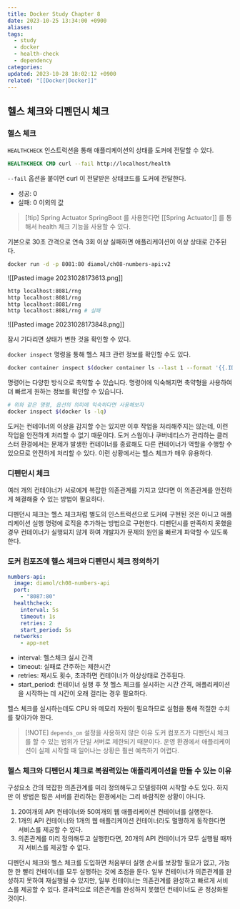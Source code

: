 ```yaml
---
title: Docker Study Chapter 8
date: 2023-10-25 13:34:00 +0900
aliases: 
tags:
  - study
  - docker
  - health-check
  - dependency
categories: 
updated: 2023-10-28 18:02:12 +0900
related: "[[Docker|Docker]]"
---
```


## 헬스 체크와 디펜던시 체크

### 헬스 체크

`HEALTHCHECK` 인스트럭션을 통해 애플리케이션의 상태를 도커에 전달할 수 있다.

```dockerfile
HEALTHCHECK CMD curl --fail http://localhost/health
```

`--fail` 옵션을 붙이면 curl 이 전달받은 상태코드를 도커에 전달한다.

- 성공: 0
- 실패: 0 이외의 값

> [!tip] Spring Actuator
> SpringBoot 를 사용한다면 [[Spring Actuator]] 를 통해서 health 체크 기능을 사용할 수 있다.

기본으로 30초 간격으로 연속 3회 이상 실패하면 애플리케이션이 이상 상태로 간주된다.

```bash
docker run -d -p 8081:80 diamol/ch08-numbers-api:v2
```

![[Pasted image 20231028173613.png]]

```bash
http localhost:8081/rng
http localhost:8081/rng
http localhost:8081/rng
http localhost:8081/rng # 실패
```

![[Pasted image 20231028173848.png]]

잠시 기다리면 상태가 변한 것을 확인할 수 있다.

`docker inspect` 명령을 통해 헬스 체크 관련 정보를 확인할 수도 있다.

```bash
docker container inspect $(docker container ls --last 1 --format '{{.ID}}')
```

명령어는 다양한 방식으로 축약할 수 있습니다. 명령어에 익숙해지면 축약형을 사용하여 더 빠르게 원하는 정보를 확인할 수 있습니다.

```bash
# 위와 같은 명령, 옵션의 의미에 익숙하다면 사용해보자
docker inspect $(docker ls -lq)
```

도커는 컨테이너의 이상을 감지할 수는 있지만 이후 작업을 처리해주지는 않는데, 이런 작업을 안전하게 처리할 수 없기 때문이다. 도커 스웜이나 쿠버네티스가 관리하는 클러스터 환경에서는 문제가 발생한 컨테이너를 종료해도 다른 컨테이너가 역할을 수행할 수 있으므로 안전하게 처리할 수 있다. 이런 상황에서는 헬스 체크가 매우 유용하다.

### 디펜던시 체크

여러 개의 컨테이너가 서로에게 복잡한 의존관계를 가지고 있다면 이 의존관계를 안전하게 해결해줄 수 있는 방법이 필요하다.

디펜던시 체크는 헬스 체크처럼 별도의 인스트럭션으로 도커에 구현된 것은 아니고 애플리케이션 실행 명령에 로직을 추가하는 방법으로 구현한다. 디펜던시를 만족하지 못했을 경우 컨테이너가 실행되지 않게 하여 개발자가 문제의 원인을 빠르게 파악할 수 있도록 한다.

### 도커 컴포즈에 헬스 체크와 디펜던시 체크 정의하기

```yaml
numbers-api:
  image: diamol/ch08-numbers-api
  port:
    - "8087:80"
  healthcheck:
    interval: 5s
    timeout: 1s
    retries: 2
    start_period: 5s
  networks:
    - app-net
```

- interval: 헬스체크 실시 간격
- timeout: 실패로 간주하는 제한시간
- retries: 재시도 횟수, 초과하면 컨테이너가 이상상태로 간주된다.
- start_period: 컨테이너 실행 후 첫 헬스 체크를 실시하는 시간 간격, 애플리케이션을 시작하는 데 시간이 오래 걸리는 경우 필요하다.

헬스 체크를 실시하는데도 CPU 와 메모리 자원이 필요하므로 실험을 통해 적절한 수치를 찾아가야 한다.

> [!NOTE] `depends_on` 설정을 사용하지 않은 이유
> 도커 컴포즈가 디펜던시 체크를 할 수 있는 범위가 단일 서버로 제한되기 때문이다. 운영 환경에서 애플리케이션이 실제 시작할 때 일어나는 상황은 훨씬 예측하기 어렵다.

### 헬스 체크와 디펜던시 체크로 복원력있는 애플리케이션을 만들 수 있는 이유

구성요소 간의 복잡한 의존관계를 미리 정의해두고 모델링하여 시작할 수도 있다. 하지만 이 방법은 많은 서버를 관리하는 환경에서는 그리 바람직한 상황이 아니다.

1. 20여개의 API 컨테이너와 50여개의 웹 애플리케이션 컨테이너를 실행한다.
2. 1개의 API 컨테이너와 1개의 웹 애플리케이션 컨테이너라도 멀쩡하게 동작한다면 서비스를 제공할 수 있다.
3. 의존관계를 미리 정의해두고 실행한다면, 20개의 API 컨테이너가 모두 실행될 때까지 서비스를 제공할 수 없다.

디펜던시 체크와 헬스 체크를 도입하면 처음부터 실행 순서를 보장할 필요가 없고, 가능한 한 빨리 컨테이너를 모두 실행하는 것에 초점을 둔다. 일부 컨테이너가 의존관계를 완성하지 못하여 재실행될 수 있지만, 일부 컨테이너는 의존관계를 완성하고 빠르게 서비스를 제공할 수 있다. 결과적으로 의존관계를 완성하지 못했던 컨테이너도 곧 정상화될 것이다.
